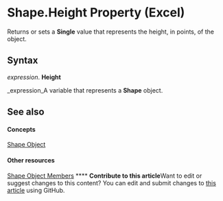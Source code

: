 
# Shape.Height Property (Excel)

Returns or sets a  **Single** value that represents the height, in points, of the object.


## Syntax

 _expression_. **Height**

 _expression_A variable that represents a  **Shape** object.


## See also


#### Concepts


 [Shape Object](8f01fcd1-b7d9-5216-2de5-40fb6648a403.md)
#### Other resources


 [Shape Object Members](0fed7136-4228-6c32-507d-3bd36aa56d9a.md)
****   **Contribute to this article**Want to edit or suggest changes to this content? You can edit and submit changes to  [this article](https://github.com/jhershey00/VBA_Excel_Test/OpenXMLCon/articles/b0b7ee95-509d-edff-f371-e57685ac2ddc.md) using GitHub.

